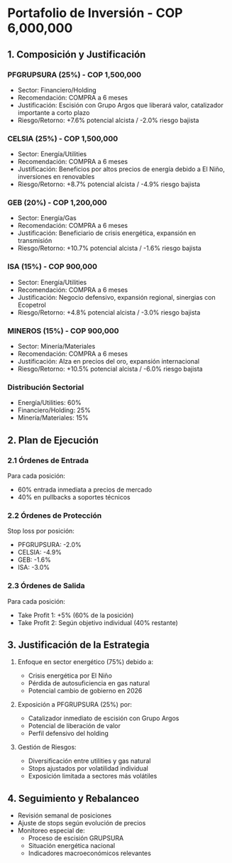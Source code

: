 # Portafolio de Inversión - COP 6,000,000

## 1. Composición y Justificación

### PFGRUPSURA (25%) - COP 1,500,000

- Sector: Financiero/Holding
- Recomendación: COMPRA a 6 meses
- Justificación: Escisión con Grupo Argos que liberará valor, catalizador importante a corto plazo
- Riesgo/Retorno: +7.6% potencial alcista / -2.0% riesgo bajista

### CELSIA (25%) - COP 1,500,000

- Sector: Energía/Utilities
- Recomendación: COMPRA a 6 meses
- Justificación: Beneficios por altos precios de energía debido a El Niño, inversiones en renovables
- Riesgo/Retorno: +8.7% potencial alcista / -4.9% riesgo bajista

### GEB (20%) - COP 1,200,000

- Sector: Energía/Gas
- Recomendación: COMPRA a 6 meses
- Justificación: Beneficiario de crisis energética, expansión en transmisión
- Riesgo/Retorno: +10.7% potencial alcista / -1.6% riesgo bajista

### ISA (15%) - COP 900,000

- Sector: Energía/Utilities
- Recomendación: COMPRA a 6 meses
- Justificación: Negocio defensivo, expansión regional, sinergias con Ecopetrol
- Riesgo/Retorno: +4.8% potencial alcista / -3.0% riesgo bajista

### MINEROS (15%) - COP 900,000

- Sector: Minería/Materiales
- Recomendación: COMPRA a 6 meses
- Justificación: Alza en precios del oro, expansión internacional
- Riesgo/Retorno: +10.5% potencial alcista / -6.0% riesgo bajista

### Distribución Sectorial

- Energía/Utilities: 60%
- Financiero/Holding: 25%
- Minería/Materiales: 15%

## 2. Plan de Ejecución

### 2.1 Órdenes de Entrada

Para cada posición:

- 60% entrada inmediata a precios de mercado
- 40% en pullbacks a soportes técnicos

### 2.2 Órdenes de Protección

Stop loss por posición:

- PFGRUPSURA: -2.0%
- CELSIA: -4.9%
- GEB: -1.6%
- ISA: -3.0%

### 2.3 Órdenes de Salida

Para cada posición:

- Take Profit 1: +5% (60% de la posición)
- Take Profit 2: Según objetivo individual (40% restante)

## 3. Justificación de la Estrategia

1. Enfoque en sector energético (75%) debido a:

   - Crisis energética por El Niño
   - Pérdida de autosuficiencia en gas natural
   - Potencial cambio de gobierno en 2026

2. Exposición a PFGRUPSURA (25%) por:

   - Catalizador inmediato de escisión con Grupo Argos
   - Potencial de liberación de valor
   - Perfil defensivo del holding

3. Gestión de Riesgos:
   - Diversificación entre utilities y gas natural
   - Stops ajustados por volatilidad individual
   - Exposición limitada a sectores más volátiles

## 4. Seguimiento y Rebalanceo

- Revisión semanal de posiciones
- Ajuste de stops según evolución de precios
- Monitoreo especial de:
  - Proceso de escisión GRUPSURA
  - Situación energética nacional
  - Indicadores macroeconómicos relevantes
